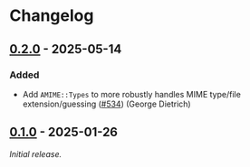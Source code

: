 # Changelog

## [0.2.0] - 2025-05-14

### Added

- Add `AMIME::Types` to more robustly handles MIME type/file extension/guessing ([#534](https://github.com/athena-framework/athena/pull/534)) (George Dietrich)

## [0.1.0] - 2025-01-26

_Initial release._

[0.2.0]: https://github.com/athena-framework/mime/releases/tag/v0.2.0
[0.1.0]: https://github.com/athena-framework/mime/releases/tag/v0.1.0

